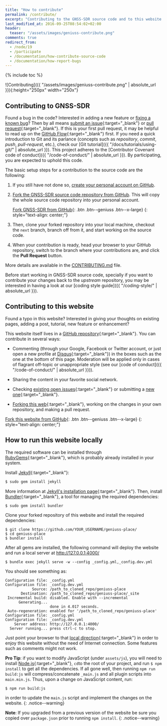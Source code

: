```yaml
---
title: "How to contribute"
permalink: /contribute/
excerpt: "Contributing to the GNSS-SDR source code and to this website."
last_modified_at: 2016-09-25T08:54:02+02:00
header:
  teaser: "/assets/images/geniuss-contribute.png"
comments: true
redirect_from:
  - /node/19
  - /participate
  - /documentation/how-contribute-source-code
  - /documentation/how-report-bugs
---
```

{% include toc %}

![Contributing]({{ "/assets/images/geniuss-contribute.png" | absolute_url }}){:height="250px" width="250x"}


## Contributing to GNSS-SDR

Found a bug in the code? Interested in adding a new feature or [fixing a known bug](https://github.com/gnss-sdr/gnss-sdr/issues)? Then by all means [submit an issue](https://github.com/gnss-sdr/gnss-sdr/issues/new){:target="_blank"} or [pull request](https://help.github.com/articles/using-pull-requests/){:target="_blank"}. If this is your first pull request, it may be helpful to read up on the [GitHub Flow](https://guides.github.com/introduction/flow/){:target="_blank"} first. If you need a quick introduction to Git and its parlance (concepts such as _repository_, _commit_, _push_, _pull-request_, etc.), check our [Git tutorial]({{ "/docs/tutorials/using-git/" | absolute_url }}). This project adheres to the [Contributor Covenant code of
conduct]({{ "/code-of-conduct/" | absolute_url }}). By participating, you are expected to uphold this code.

The basic setup steps for a contribution to the source code are the following:

1. If you still have not done so, [create your personal account on GitHub](https://github.com/join).

2. [Fork the GNSS-SDR source code repository from GitHub](https://github.com/gnss-sdr/gnss-sdr/fork). This will copy the
whole source code repository into your personal account.

   [<i class="fa fa-github fa-lg"></i> Fork GNSS-SDR from GitHub](https://github.com/gnss-sdr/gnss-sdr/fork){: .btn .btn--geniuss .btn--x-large}
   {: style="text-align: center;"}

3. Then, clone your forked repository into your local machine, checkout the `next` branch, branch off from it, and start working on the source code.

4. When your contribution is ready, head your browser to your GitHub repository, switch to the branch where your contributions are, and click the **Pull Request** button.

More details are available in the [CONTRIBUTING.md](https://github.com/gnss-sdr/gnss-sdr/blob/master/CONTRIBUTING.md) file.

Before start working in GNSS-SDR source code, specially if you want to contribute your changes back to the _upstream_ repository, you may be interested in having a look at our [coding style guide]({{ "/coding-style/" | absolute_url }}).

## Contributing to this website

Found a typo in this website? Interested in giving your thoughts on existing pages, adding a post, tutorial, new feature or enhancement?

This website itself lives in a [GitHub repository](https://github.com/gnss-sdr/geniuss-place.git){:target="_blank"}. You can contribute in several ways:

 * Commenting (through your Google, Facebook or Twitter account, or just open a new profile at [Disqus](https://disqus.com/){:target="_blank"}) in the boxes such as the one at the bottom of this page. Moderation will be applied only in cases of flagrant off-topic or unappropriate style (see our [code of conduct]({{ "/code-of-conduct/" | absolute_url }})).

 * Sharing the content in your favorite social network.

 * Checking [existing open issues](https://github.com/gnss-sdr/geniuss-place/issues/){:target="_blank"} or submitting a [new one](https://github.com/gnss-sdr/geniuss-place/issues/new){:target="_blank"}.

 * [Forking this web](https://github.com/gnss-sdr/geniuss-place/fork){:target="_blank"}, working on the changes in your own repository, and making a pull request.

 [<i class="fa fa-github fa-lg"></i> Fork this website from GitHub](https://github.com/gnss-sdr/geniuss-place/fork){: .btn .btn--geniuss .btn--x-large}
 {: style="text-align: center;"}


## How to run this website locally

The required software can be installed through [RubyGems](https://rubygems.org/){:target="_blank"}, which is probably already installed in your system.

Install [Jekyll](https://jekyllrb.com/){:target="_blank"}:

```bash
$ sudo gem install jekyll
```

More information at [Jekyll's installation page](https://jekyllrb.com/docs/installation/){:target="_blank"}. Then, install [Bundler](http://bundler.io/){:target="_blank"}, a tool for managing the required dependencies:

```bash
$ sudo gem install bundler
```

Clone your forked repository of this website and install the required dependencies:

```
$ git clone https://github.com/YOUR_USERNAME/geniuss-place/
$ cd geniuss-place
$ bundler install
```

After all gems are installed, the following command will deploy the website and run a local server at http://127.0.0.1:4000/

```
$ bundle exec jekyll serve -w --config _config.yml,_config.dev.yml
```

You should see something as:

```
Configuration file: _config.yml
Configuration file: _config.dev.yml
            Source: /path_to_cloned_repo/geniuss-place
       Destination: /path_to_cloned_repo/geniuss-place/_site
 Incremental build: disabled. Enable with --incremental
      Generating...
                    done in 4.017 seconds.
 Auto-regeneration: enabled for '/path_to_cloned_repo/geniuss-place'
Configuration file: _config.yml
Configuration file: _config.dev.yml
    Server address: http://127.0.0.1:4000/
  Server running... press ctrl-c to stop.
```

Just point your browser to that [local direction](http://127.0.0.1:4000/){:target="_blank"} in order to enjoy this website without the need of Internet connection. Some features such as comments might not work.

**Pro Tip**: if you want to modify JavaScript (under ```assets/js```), you will need to install [Node.js](https://nodejs.org/en/){:target="_blank"}, ```cd```to the root of your project, and run ```$ npm install``` to get all the dependencies. If all gone well, then running ```npm run build:js``` will compress/concatenate ```_main.js``` and all plugin scripts into ```main.min.js```. Thus, upon a change on JavaScript content, run:
```
$ npm run build:js
```
in order to update the ```main.js``` script and implement the changes on the website.
{: .notice--warning}

**Note**: If you upgraded from a previous version of the website be sure you copied over ```package.json``` prior to running ```npm install```.
{: .notice--warning}
